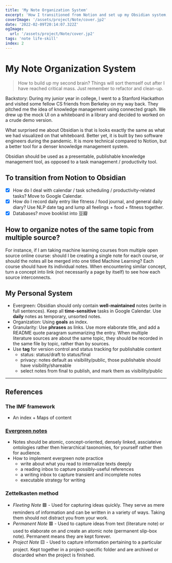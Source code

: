 ```yaml
---
title: 'My Note Organization System'
excerpt: 'How I transitioned from Notion and set up my Obsidian system, a software marketed as "your second brain". The key idea is to create an organic but organized mass.'
coverImage: '/assets/project/Note/cover.jp2'
date: '2022-02-09T20:14:07.322Z'
ogImage:
  url: '/assets/project/Note/cover.jp2'
tags: 'note life-skill'
index: 2
---
```



# My Note Organization System

> How to build up my second brain? Things will sort themself out after I have reached critical mass. Just remember to refactor and clean-up.

Backstory: During my junior year in college, I went to a Stanford Hackathon and visited some fellow CS friends from Berkeley on my way back. They pitched me the idea of knowledge management using connected graph. We drew up the mock UI on a whiteboard in a library and decided to worked on a crude demo version.

What surprised me about Obsidian is that is looks exactly the same as what we had visualized on that whiteboard. Better yet, it is built by two software engineers during the pandemic. It is more technical compared to Notion, but a better tool for a denser knowledge management system.

Obsidian should be used as a presentable, publishable knowledge management tool, as opposed to a task management / productivity tool.

## To transition from Notion to Obsidian
- [x] How do I deal with calendar / task scheduling / productivity-related tasks? Move to Google Calendar.
- [x] How do I record daily entry like fitness / food journal, and general daily diary? Use NLP date tag and lump all feelings + food + fitness together.
- [x] Databases? move booklist into 豆瓣

## How to organize notes of the same topic from multiple source?
For instance, if I am taking machine learning courses from multiple open source online course: should I be creating a single note for each course, or should the notes all be merged into one titled Machine Learning?
Each course should have its individual notes. When encountering similar concept, turn a concept into link (not necessarily a page by itself) to see how each source interconnects.

## My Personal System
- Evergreen: Obsidian should only contain **well-maintained** notes (write in full sentences). Keep all **time-sensitive** tasks in Google Calendar. Use **daily** notes as temporary, unsorted notes.
- Organization: Using **goals** as index.
- Granularity: Use **phrases** as links. Use more elaborate title, and add a README quote paragram summarizing the entry. When multiple literature sources are about the same topic, they should be recorded in the same file by topic, rather than by sources.
- Use **tag** for version control and status tracking for publishable content
	- status: status/draft to status/final
	- privacy: notes default as visibility/public, those publishable should have visibility/shareable
	- select notes from final to publish, and mark them as visibility/public

---
## References
### The IMF framework
- An index + Maps of content

### [Evergreen notes](https://notes.andymatuschak.org/About_these_notes?stackedNotes=z4SDCZQeRo4xFEQ8H4qrSqd68ucpgE6LU155C)
- Notes should be atomic, concept-oriented, densely linked, assciateive ontologies rather then hierarchical taxonomies, for yourself rather then for audience.
- How to implement evergreen note practice
  - write about what you read to internalize texts deeply
  - a reading inbox to capture possibly-useful references
  - a writing inbox to capture transient and incomplete notes
  - executable strategy for writing

### Zettelkasten method
- _Fleeting Note_ 🟩 - Used for capturing ideas quickly. They serve as mere reminders of information and can be written in a variety of ways. Taking them should not distract you from your work.
- _Permanent Note_ 🟥 - Used to capture ideas from text (literature note) or used to elaborate on and create an atomic note (permanent slip-box note). Permanent means they are kept forever.
- _Project Note_ 🟨 - Used to capture information pertaining to a particular project. Kept together in a project-specific folder and are archived or discarded when the project is finished.
